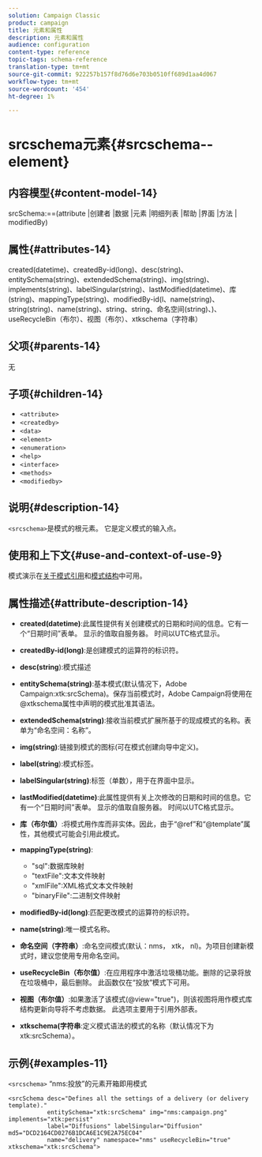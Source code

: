 ```yaml
---
solution: Campaign Classic
product: campaign
title: 元素和属性
description: 元素和属性
audience: configuration
content-type: reference
topic-tags: schema-reference
translation-type: tm+mt
source-git-commit: 922257b157f8d76d6e703b0510ff689d1aa4d067
workflow-type: tm+mt
source-wordcount: '454'
ht-degree: 1%

---
```



# srcschema元素{#srcschema--element}

## 内容模型{#content-model-14}

srcSchema:==(attribute |创建者 |数据 |元素 |明细列表 |帮助 |界面 |方法 | modifiedBy)

## 属性{#attributes-14}

created(datetime)、createdBy-id(long)、desc(string)、entitySchema(string)、extendedSchema(string)、img(string)、implements(string)、labelSingular(string)、lastModified(datetime)、库(string)、mappingType(string)、modifiedBy-id(l、name(string)、string(string)、name(string)、string、string、命名空间(string)、)、useRecycleBin（布尔）、视图（布尔）、xtkschema（字符串）

## 父项{#parents-14}

无

## 子项{#children-14}

* `<attribute>`
* `<createdby>`
* `<data>`
* `<element>`
* `<enumeration>`
* `<help>`
* `<interface>`
* `<methods>`
* `<modifiedby>`

## 说明{#description-14}

`<srcschema>`是模式的根元素。 它是定义模式的输入点。

## 使用和上下文{#use-and-context-of-use-9}

模式演示在[关于模式引用](../../../configuration/using/about-schema-reference.md)和[模式结构](../../../configuration/using/schema-structure.md)中可用。

## 属性描述{#attribute-description-14}

* **created(datetime)**:此属性提供有关创建模式的日期和时间的信息。它有一个“日期时间”表单。 显示的值取自服务器。 时间以UTC格式显示。
* **createdBy-id(long)**:是创建模式的运算符的标识符。
* **desc(string**):模式描述
* **entitySchema(string)**:基本模式(默认情况下，Adobe Campaign:xtk:srcSchema)。保存当前模式时，Adobe Campaign将使用在@xtkschema属性中声明的模式批准其语法。
* **extendedSchema(string)**:接收当前模式扩展所基于的现成模式的名称。表单为“命名空间：名称”。
* **img(string)**:链接到模式的图标(可在模式创建向导中定义)。
* **label(string**):模式标签。
* **labelSingular(string)**:标签（单数），用于在界面中显示。
* **lastModified(datetime)**:此属性提供有关上次修改的日期和时间的信息。它有一个“日期时间”表单。 显示的值取自服务器。 时间以UTC格式显示。
* **库（布尔值）**:将模式用作库而非实体。因此，由于“@ref”和“@template”属性，其他模式可能会引用此模式。
* **mappingType(string)**:

   * &quot;sql&quot;:数据库映射
   * &quot;textFile&quot;:文本文件映射
   * &quot;xmlFile&quot;:XML格式文本文件映射
   * &quot;binaryFile&quot;:二进制文件映射

* **modifiedBy-id(long)**:匹配更改模式的运算符的标识符。
* **name(string)**:唯一模式名称。
* **命名空间（字符串）**:命名空间模式(默认：nms， xtk， nl)。为项目创建新模式时，建议您使用专用命名空间。
* **useRecycleBin（布尔值）**:在应用程序中激活垃圾桶功能。删除的记录将放在垃圾桶中，最后删除。 此函数仅在“投放”模式下可用。
* **视图（布尔值）**:如果激活了该模式(@view=&quot;true&quot;)，则该视图将用作模式库结构更新向导将不考虑数据。 此选项主要用于引用外部表。
* **xtkschema(字符串**:定义模式语法的模式的名称（默认情况下为xtk:srcSchema）。

## 示例{#examples-11}

`<srcschema>` “nms:投放”的元素开箱即用模式

```
<srcSchema desc="Defines all the settings of a delivery (or delivery template)."  
           entitySchema="xtk:srcSchema" img="nms:campaign.png" implements="xtk:persist" 
           label="Diffusions" labelSingular="Diffusion" md5="DCD2164CD0276B1DCA6E1C9E2A75EC04"
           name="delivery" namespace="nms" useRecycleBin="true" xtkschema="xtk:srcSchema">
```
